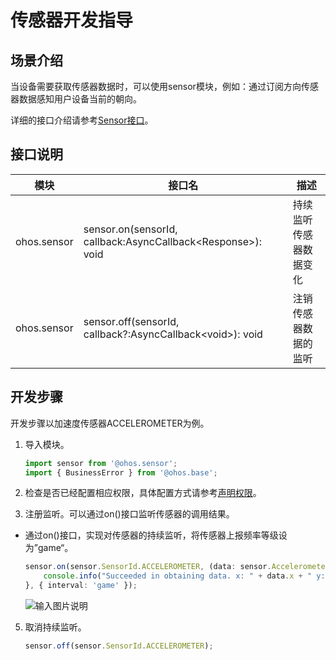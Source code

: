 # 传感器开发指导


## 场景介绍

当设备需要获取传感器数据时，可以使用sensor模块，例如：通过订阅方向传感器数据感知用户设备当前的朝向。

详细的接口介绍请参考[Sensor接口](../reference/apis/js-apis-sensor.md)。


## 接口说明

| 模块 | 接口名 | 描述 |
| -------- | -------- | -------- |
| ohos.sensor | sensor.on(sensorId, callback:AsyncCallback&lt;Response&gt;): void | 持续监听传感器数据变化 |
| ohos.sensor | sensor.off(sensorId, callback?:AsyncCallback&lt;void&gt;): void | 注销传感器数据的监听 |


## 开发步骤

开发步骤以加速度传感器ACCELEROMETER为例。

1. 导入模块。

   ```ts
   import sensor from '@ohos.sensor';
   import { BusinessError } from '@ohos.base';
   ```

2. 检查是否已经配置相应权限，具体配置方式请参考[声明权限](../security/AccessToken/declare-permissions.md)。

3. 注册监听。可以通过on()接口监听传感器的调用结果。

- 通过on()接口，实现对传感器的持续监听，将传感器上报频率等级设为”game“。

    ```ts    
    sensor.on(sensor.SensorId.ACCELEROMETER, (data: sensor.AccelerometerResponse) => {
        console.info("Succeeded in obtaining data. x: " + data.x + " y: " + data.y + " z: " + data.z);
    }, { interval: 'game' });
    ```

    ![输入图片说明](figures/002.png)

5. 取消持续监听。

    ```ts
    sensor.off(sensor.SensorId.ACCELEROMETER);
    ```